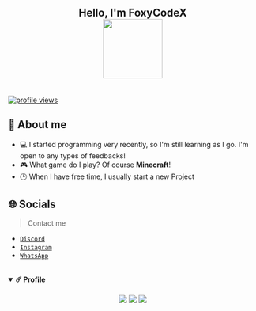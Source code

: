 <!-- Introduction -->
<div align="center">
  <h2>Hello, I'm FoxyCodeX<br /><img src="https://c.tenor.com/BLGdy1AswS8AAAAC/komi-komi-san.gif" height="120px"></h2>
  </a>
  <br />
</div>

<div>  
  <a href="https://github.com/FoxyCodeX">
    <img src="https://komarev.com/ghpvc/?username=FoxyCodeX&label=Visitors" alt="profile views" />
  </a>
</div>

<!-- About -->
<h2>📌 About me</h2>

- 💻 I started programming very recently, so I'm still learning as I go. I'm open to any types of feedbacks!
- 🎮 What game do I play? Of course <b>Minecraft</b>!
- 🕒 When I have free time, I usually start a new Project

<!-- Socials -->
<h2>🌐 Socials</h2>

> Contact me

- [`Discord`](https://discordapp.com/users/847068651512922123/)
- [`Instagram`](https://instagram.com/im.foxycodex)
- [`WhatsApp`](https://wa.me/19855311206/)

<!-- Profile -->
<br />
<details open="open">
  <summary><b>☄️ Profile</b></summary>
  <br />  
  <div align="center">
    <img src="http://github-readme-streak-stats.herokuapp.com?user=FoxyCodeX&theme=material-palenight&hide_border=true" />
    <img src="https://github-readme-stats.vercel.app/api?username=FoxyCodeX&hide_border=true&hide_title=true&count_private=true&include_all_commits=true&show_icons=true&theme=material-palenight" />
    <img src="https://activity-graph.herokuapp.com/graph?username=FoxyCodeX&bg_color=292d3e&color=a6accd&line=c792ea&point=89ddff&hide_border=true" />
  </div>
</details>

